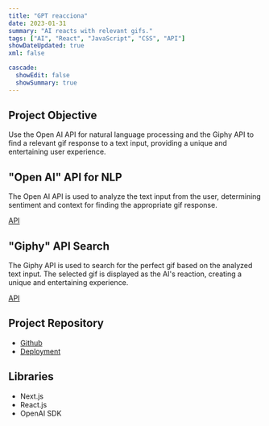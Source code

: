 ```yaml
---
title: "GPT reacciona"
date: 2023-01-31
summary: "AI reacts with relevant gifs."
tags: ["AI", "React", "JavaScript", "CSS", "API"]
showDateUpdated: true
xml: false

cascade:
  showEdit: false
  showSummary: true
---
```


## Project Objective

Use the Open AI API for natural language processing and the Giphy API to find a relevant gif response to a text input, providing a unique and entertaining user experience.

## "Open AI" API for NLP

The Open AI API is used to analyze the text input from the user, determining sentiment and context for finding the appropriate gif response.

[API](https://openai.com/api/)

## "Giphy" API Search

The Giphy API is used to search for the perfect gif based on the analyzed text input. The selected gif is displayed as the AI's reaction, creating a unique and entertaining experience.

[API](https://developers.giphy.com/)

## Project Repository
- [Github](https://github.com/miguel1man/chatGPT-Gifs)
- [Deployment](https://gptreacciona.vercel.app/)

## Libraries 
- Next.js
- React.js
- OpenAI SDK
